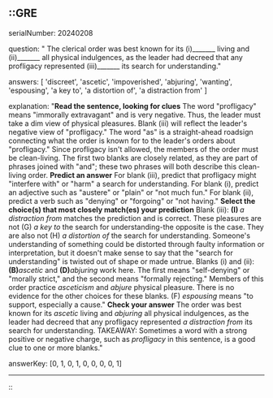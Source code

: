 ::GRE
---

serialNumber: 20240208

question: " The clerical order was best known for its (i)_______ living and (ii)_______ all physical indulgences, as the leader had decreed that any profligacy represented (iii)_______ its search for understanding."

answers: [
  'discreet',
  'ascetic',
  'impoverished',
  'abjuring',
  'wanting',
  'espousing',
  'a key to',
  'a distortion of',
  'a distraction from'
]

explanation: "<strong>Read the sentence, looking for clues</strong> The word \"profligacy\" means \"immorally extravagant\" and is very negative. Thus, the leader must take a dim view of physical pleasures. Blank (iii) will reflect the leader's negative view of \"profligacy.\" The word \"as\" is a straight-ahead roadsign connecting what the order is known for to the leader's orders about \"profligacy.\" Since profligacy isn't allowed, the members of the order must be clean-living. The first two blanks are closely related, as they are part of phrases joined with \"and\"; these two phrases will both describe this clean-living order. <strong>Predict an answer</strong> For blank (iii), predict that profligacy might \"interfere with\" or \"harm\" a search for understanding. For blank (i), predict an adjective such as \"austere\" or \"plain\" or \"not much fun.\" For blank (ii), predict a verb such as \"denying\" or \"forgoing\" or \"not having.\" <strong>Select the choice(s) that most closely match(es) your prediction</strong> Blank (iii): <strong>(I) </strong><i>a distraction from</i> matches the prediction and is correct. These pleasures are not (G) <i>a key to</i> the search for understanding-the opposite is the case. They are also not (H) <i>a distortion of</i> the search for understanding. Someone's understanding of something could be distorted through faulty information or interpretation, but it doesn't make sense to say that the \"search for understanding\" is twisted out of shape or made untrue. Blanks (i) and (ii): <strong>(B)</strong><i>ascetic</i> and <strong>(D)</strong><i>abjuring</i> work here. The first means \"self-denying\" or \"morally strict,\" and the second means \"formally rejecting.\" Members of this order practice <i>asceticism</i> and <i>abjure</i> physical pleasure. There is no evidence for the other choices for these blanks. (F) <i>espousing</i> means \"to support, especially a cause.\" <strong>Check your answer</strong> The order was best known for its <i>ascetic</i> living and <i>abjuring</i> all physical indulgences, as the leader had decreed that any profligacy represented <i>a distraction from</i> its search for understanding. TAKEAWAY: Sometimes a word with a strong positive or negative charge, such as <i>profligacy</i> in this sentence, is a good clue to one or more blanks."

answerKey: [0, 1, 0, 1, 0, 0, 0, 0, 1]

---
::